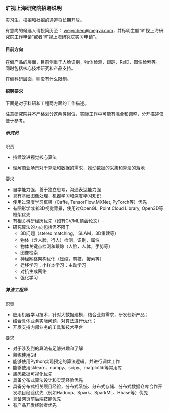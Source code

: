 ### 旷视上海研究院招聘说明

实习生，校招和社招的通道将长期开放。

有意向的候选人请投简历至： [weiyichen@megvii.com](mailto:weiyichen@megvii.com)，并标明主题“旷视上海研究院工作申请”或者“旷视上海研究院实习申请”。

#### 目前方向

在偏产品的层面，目前侧重于人脸识别，物体检测，跟踪，ReID，图像检索等。同时包括核心技术研究和产品支持。 

在偏科研层面，则没有什么限制。 

#### 招聘要求

下面是对于科研和工程两方面的工作描述。

注意研究院并不严格划分这两类岗位，实际工作中可能有混合和调整，分开描述仅便于参考。

##### 研究员

职责

- 持续改进视觉核心算法

- 理解商业场景对于算法和数据的需求，推动数据的采集和算法的落地

要求

- 自学能力强，善于独立思考，沟通表达能力强
- 具有基础图像处理，机器学习和深度学习知识
- 使用过深度学习框架（Caffe, TensorFlow,MXNet, PyTorch等）优先
- 有图形学或者3D视觉背景，使用过OpenGL, Point Cloud Library, Open3D等框架优先
- 有相关科研经历优先（如有CV/ML顶会论文）-
- 研究算法的方向包括但不限于
  - 3D问题（stereo matching， SLAM，3D重建等）
  - 物体（含人脸，行人）检测，识别，属性
  - 物体关键点检测和跟踪（人脸，人体，手势等）
  - 图像检索
  - 神经网络架构优化（压缩，剪枝，搜索等）
  - 迁移学习；小样本学习；主动学习
  - 对抗生成网络
  - 强化学习

##### 算法工程师

职责

- 应用机器学习技术，针对大数据建模，结合业务需求，研发创新产品；
- 结合具体业务实际问题，对算法进行优化；
- 开发支持内部业务的工具和技术平台

要求

- 对于涉及到的算法有足够兴趣和了解
- 熟练使用Git
- 能够使用Python实现预定的算法逻辑，并进行调优工作
- 能够使用sklearn、numpy、scipy、matplotlib等常用库
- 熟悉数据可视化优先
- 具备分布式算法设计和实现经验优先
- 具备分布式相关项目经验，分布式系统、分布式存储、分布式数据仓库合作开发项目经验优先（例如Hadoop、Spark、SparkML、Hbase等）优先
- 具备网页前后端技能优先
- 有产品开发经验者优先